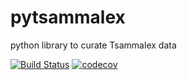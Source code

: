 # pytsammalex
python library to curate Tsammalex data

[![Build Status](https://github.com/tsammalex/pytsammalex/workflows/tests/badge.svg)](https://github.com/tsammalex/pytsammalex/actions?query=workflow%3Atests)
[![codecov](https://codecov.io/gh/tsammalex/pytsammalex/branch/master/graph/badge.svg)](https://codecov.io/gh/tsammalex/pytsammalex)


